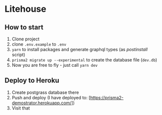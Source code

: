 # Litehouse

## How to start

1. Clone project
2. clone `.env.example` to `.env`
3. `yarn` to install packages and generate graphql types (as _postinstall_ script)
4. `prisma2 migrate up --experimental` to create the database file (`dev.db`)
5. Now you are free to fly - just call `yarn dev`

## Deploy to Heroku

1. Create postgrass database there
2. Push and deploy (I have deployed to: [https://prisma2-demostrator.herokuapp.com/])
3. Visit that
